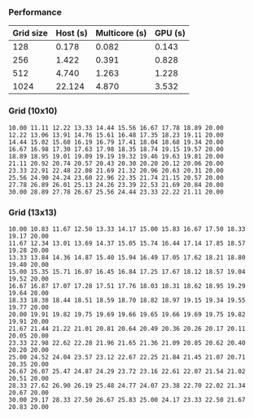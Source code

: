 ### Performance
| Grid size | Host (s) | Multicore (s) | GPU (s) |
|-----------|----------|---------------|---------|
| 128       | 0.178    | 0.082         | 0.143   |
| 256       | 1.422    | 0.391         | 0.828   |
| 512       | 4.740    | 1.263         | 1.228   |
| 1024      | 22.124   | 4.870         | 3.532   |

### Grid (10x10)
```
10.00 11.11 12.22 13.33 14.44 15.56 16.67 17.78 18.89 20.00
12.22 13.06 13.91 14.76 15.61 16.48 17.35 18.23 19.11 20.00
14.44 15.02 15.60 16.19 16.79 17.41 18.04 18.68 19.34 20.00
16.67 16.98 17.30 17.63 17.98 18.35 18.74 19.15 19.57 20.00
18.89 18.95 19.01 19.09 19.19 19.32 19.46 19.63 19.81 20.00
21.11 20.92 20.74 20.57 20.43 20.30 20.20 20.12 20.06 20.00
23.33 22.91 22.48 22.08 21.69 21.32 20.96 20.63 20.31 20.00
25.56 24.90 24.24 23.60 22.96 22.35 21.74 21.15 20.57 20.00
27.78 26.89 26.01 25.13 24.26 23.39 22.53 21.69 20.84 20.00
30.00 28.89 27.78 26.67 25.56 24.44 23.33 22.22 21.11 20.00 
```

### Grid (13x13)
```
10.00 10.83 11.67 12.50 13.33 14.17 15.00 15.83 16.67 17.50 18.33 19.17 20.00 
11.67 12.34 13.01 13.69 14.37 15.05 15.74 16.44 17.14 17.85 18.57 19.28 20.00 
13.33 13.84 14.36 14.87 15.40 15.94 16.49 17.05 17.62 18.21 18.80 19.40 20.00 
15.00 15.35 15.71 16.07 16.45 16.84 17.25 17.67 18.12 18.57 19.04 19.52 20.00 
16.67 16.87 17.07 17.28 17.51 17.76 18.03 18.31 18.62 18.95 19.29 19.64 20.00 
18.33 18.38 18.44 18.51 18.59 18.70 18.82 18.97 19.15 19.34 19.55 19.77 20.00 
20.00 19.91 19.82 19.75 19.69 19.66 19.65 19.66 19.69 19.75 19.82 19.91 20.00 
21.67 21.44 21.22 21.01 20.81 20.64 20.49 20.36 20.26 20.17 20.11 20.05 20.00 
23.33 22.98 22.62 22.28 21.96 21.65 21.36 21.09 20.85 20.62 20.40 20.20 20.00 
25.00 24.52 24.04 23.57 23.12 22.67 22.25 21.84 21.45 21.07 20.71 20.35 20.00 
26.67 26.07 25.47 24.87 24.29 23.72 23.16 22.61 22.07 21.54 21.02 20.51 20.00 
28.33 27.62 26.90 26.19 25.48 24.77 24.07 23.38 22.70 22.02 21.34 20.67 20.00 
30.00 29.17 28.33 27.50 26.67 25.83 25.00 24.17 23.33 22.50 21.67 20.83 20.00
```
